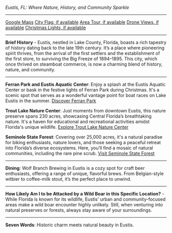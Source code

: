 *Eustis, FL: Where Nature, History, and Community Sparkle*

---

[Google Maps](https://www.google.com/maps/place/Eustis,+FL/data=!3m1!1e3)
[City Flag, if available](https://www.google.com/search?tbm=isch&q=Eustis+FL+Flag+Picture)
[Area Tour, if available](https://www.youtube.com/results?search_query=Eustis+FL+4k+tour)
[Drone Views, if available](https://www.youtube.com/results?search_query=Eustis+FL+4k+drone)
[Christmas Lights, if available](https://www.youtube.com/results?search_query=Eustis+FL+christmas+lights)

---

**Brief History** - Eustis, nestled in Lake County, Florida, boasts a rich tapestry of history dating back to the late 19th century. It’s a place where pioneering spirit thrives, from the arrival of the first settlers and the establishment of the first store, to surviving the Big Freeze of 1894–1895. This city, which once thrived on steamboat commerce, is now a charming blend of history, nature, and community.

---

**Ferran Park and Eustis Aquatic Center**: Enjoy a splash at the Eustis Aquatic Center or bask in the festive lights of Ferran Park during Christmas. It's a scenic spot that serves as a wonderful vantage point for boat races on Lake Eustis in the summer.
[Discover Ferran Park](https://www.youtube.com/results?search_query=Ferran+Park+Eustis+FL)

**Trout Lake Nature Center**: Just moments from downtown Eustis, this nature preserve spans 230 acres, showcasing Central Florida’s breathtaking nature. It's a haven for educational and recreational activities amidst Florida's unique wildlife.
[Explore Trout Lake Nature Center](https://www.youtube.com/results?search_query=Trout+Lake+Nature+Center+Eustis+FL)

**Seminole State Forest**: Covering over 25,000 acres, it's a natural paradise for biking enthusiasts, nature lovers, and those seeking a peaceful retreat into Florida’s diverse ecosystems. Here, you’ll find a mosaic of natural communities, including the rare pine scrub.
[Visit Seminole State Forest](https://www.youtube.com/results?search_query=Seminole+State+Forest+Eustis+FL)

---

**Dining**: Wolf Branch Brewing in Eustis is a cozy spot for craft beer enthusiasts, offering a range of unique, flavorful brews. From Belgian-style witbier to coffee-milk stout, it’s the perfect place to unwind.

---

**How Likely Am I to be Attacked by a Wild Boar in this Specific Location?** - While Florida is known for its wildlife, Eustis' urban and community-focused areas make a wild boar encounter highly unlikely. Still, when venturing into natural preserves or forests, always stay aware of your surroundings.

---

**Seven Words**: Historic charm meets natural beauty in Eustis.